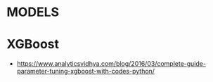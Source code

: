 # MODELS


# XGBoost
- https://www.analyticsvidhya.com/blog/2016/03/complete-guide-parameter-tuning-xgboost-with-codes-python/
